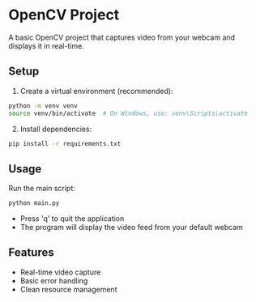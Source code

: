 # OpenCV Project

A basic OpenCV project that captures video from your webcam and displays it in real-time.

## Setup

1. Create a virtual environment (recommended):
```bash
python -m venv venv
source venv/bin/activate  # On Windows, use: venv\Scripts\activate
```

2. Install dependencies:
```bash
pip install -r requirements.txt
```

## Usage

Run the main script:
```bash
python main.py
```

- Press 'q' to quit the application
- The program will display the video feed from your default webcam

## Features

- Real-time video capture
- Basic error handling
- Clean resource management 